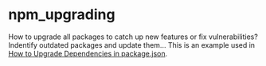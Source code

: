 # npm_upgrading

How to upgrade all packages to catch up new features or fix vulnerabilities? Indentify outdated packages and update them...
This is an example used in [How to Upgrade Dependencies in package.json](https://medium.com/@jenniferfu888/how-to-upgrade-dependencies-in-package-json-e5546804187f).
